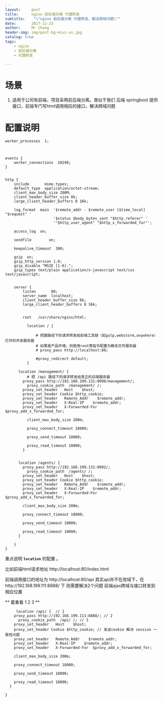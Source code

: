 ```yaml
---
layout:     post
title:     	nginx 前后端分离 代理转发
subtitle:    "\"nginx 前后端分离 代理转发，解决跨域问题\""
date:       2017-11-23
author:     Mr Chang
header-img: img/post-bg-miui-ux.jpg
catalog: true
tags:
    - nginx 
    - 前后端分离
    - 代理转发

---
```




# 场景

1. 适用于公司有前端，项目采用前后端分离。类似于我们 后端 springboot 提供接口，前端专门写html调用相应的接口，解决跨域问题

# 配置说明



	worker_processes  1;
	
	
	
	events {
	    worker_connections  10240;
	}
	
	
	http {
	    include       mime.types;
	    default_type  application/octet-stream;
	    client_max_body_size 200M;
	    client_header_buffer_size 8k;
	    large_client_header_buffers 8 16k;
	
	    log_format  main  '$remote_addr - $remote_user [$time_local] "$request" '
	                      '$status $body_bytes_sent "$http_referer" '
	                      '"$http_user_agent" "$http_x_forwarded_for"';
	
	    access_log  on;
	
	    sendfile        on;
	
	    keepalive_timeout  300;
	
	    gzip  on;
	    gzip_http_version 1.0;
	    gzip_disable "MSIE [1-6].";
	    gzip_types text/plain application/x-javascript text/css text/javascript;
	
	
	    server {
	        listen       80;
	        server_name  localhost;
	        client_header_buffer_size 8k;
	        large_client_header_buffers 8 16k;
	
	
	        root   /usr/share/nginx/html;
	
	          location / {
	
	              # 把跟路径下的请求转发给前端工具链（如gulp,webstorm,anywhere）打开的开发服务器
	              # 如果是产品环境，则使用root等指令配置为静态文件服务器
	              # proxy_pass http://localhost:80;
	
	              #proxy_redirect default;
	          }
	
	      location /management/ {
	          # 把 /api 路径下的请求转发给真正的后端服务器
	        proxy_pass http://192.168.199.131:8090/management/;
	          proxy_cookie_path  /management/ /;
	        proxy_set_header   Host    $host;
	        proxy_set_header Cookie $http_cookie;
	        proxy_set_header   Remote_Addr    $remote_addr;
	        proxy_set_header   X-Real-IP    $remote_addr;
	        proxy_set_header   X-Forwarded-For  $proxy_add_x_forwarded_for;
	
	          client_max_body_size 200m;
	
	          proxy_connect_timeout 18000;
	
	          proxy_send_timeout 18000;
	
	          proxy_read_timeout 18000;
	        }
	
	
	      location /agents/ {
	        proxy_pass http://192.168.199.131:8092/;
	          proxy_cookie_path  /agents/ /;
	        proxy_set_header   Host    $host;
	        proxy_set_header Cookie $http_cookie;
	        proxy_set_header   Remote_Addr    $remote_addr;
	        proxy_set_header   X-Real-IP    $remote_addr;
	        proxy_set_header   X-Forwarded-For  $proxy_add_x_forwarded_for;
	       
	        client_max_body_size 200m;
	
	        proxy_connect_timeout 18000;
	
	        proxy_send_timeout 18000;
	
	        proxy_read_timeout 18000;
	      }
	
	    }
	}




重点说明 **`location`** 的配置 。

比如前端html请求地址 http://localhost:80/index.html
   
   前端调用接口的地址为  http://localhost:80/api   其实api并不在改域下，在http://192.168.199.111:8888/ 下 则需要解决2个问题  前端ajax跨域与接口转发到相应位置
   
**  着重看 1 2 3 **
   
   
         location /api/ {  // 1 
        proxy_pass http://192.168.199.111:8888/; // 2 
          proxy_cookie_path  /api/ /; // 3 
        proxy_set_header   Host    $host;
        proxy_set_header Cookie $http_cookie; // 发送cookie 解决 session 一致性问题
        proxy_set_header   Remote_Addr    $remote_addr;
        proxy_set_header   X-Real-IP    $remote_addr;
        proxy_set_header   X-Forwarded-For  $proxy_add_x_forwarded_for;

        client_max_body_size 200m;

        proxy_connect_timeout 18000;

        proxy_send_timeout 18000;

        proxy_read_timeout 18000;
      }

    }
   
